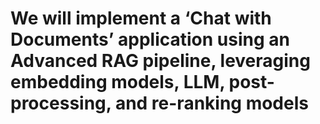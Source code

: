 # We will implement a ‘Chat with Documents’ application using an Advanced RAG pipeline, leveraging embedding models, LLM, post-processing, and re-ranking models
